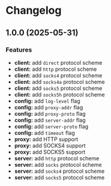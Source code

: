 # Changelog

## 1.0.0 (2025-05-31)

### Features

- **client:** add `direct` protocol scheme
- **client:** add `http` protocol scheme
- **client:** add `socks4` protocol scheme
- **client:** add `socks4a` protocol scheme
- **client:** add `socks5` protocol scheme
- **client:** add `socks5h` protocol scheme
- **config:** add `log-level` flag
- **config:** add `proxy-addr` flag
- **config:** add `proxy-proto` flag
- **config:** add `server-addr` flag
- **config:** add `server-proto` flag
- **config:** add `timeout` flag
- **proxy:** add HTTP support
- **proxy:** add SOCKS4 support
- **proxy:** add SOCKS5 support
- **server:** add `http` protocol scheme
- **server:** add `socks` protocol scheme
- **server:** add `socks4` protocol scheme
- **server:** add `socks5` protocol scheme
